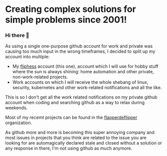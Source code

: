 # Creating complex solutions for simple problems since 2001! 

### Hi there 👋

As using a single one-purpose github account for work and private was causing too much input in the wrong timeframes, I decided to split up my account into multiple:

- My [fliphess](https://github.com/fliphess) account (this one), account which I will use for hobby stuff where the sun is always shining: home automation and other private, non-work-related projects.
- Work accounts on which I will receive the whole shebang of linux, security, kubernetes and other work-related notifications and all the like.

This is so I don't get all the work related notifications on my private github account when coding and searching github as a way to relax during weekends.

Most of my recemt projects can be found in the [flapperdeflipper](https://github.com/flapperdeflipper) organization.

As github more and more is becoming this super annoying company and most issues in projects that you think are related to the issue you are looking for are automagically declared stale and closed without a solution or any response in there, I'm not using github as much anymore. 
